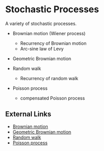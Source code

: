 # Stochastic Processes

A variety of stochastic processes.

- Brownian motion (Wiener process)
  - Recurrency of Brownian motion
  - Arc-sine law of Levy
  
- Geometric Brownian motion

- Random walk
  - Recurrency of random walk

- Poisson process
  - compensated Poisson process

## External Links
- [Brownian motion](https://en.wikipedia.org/wiki/Brownian_motion)
- [Geometric Brownian motion](https://en.wikipedia.org/wiki/Geometric_Brownian_motion)
- [Random walk](https://en.wikipedia.org/wiki/Random_walk)
- [Poisson process](https://en.wikipedia.org/wiki/Poisson_point_process)